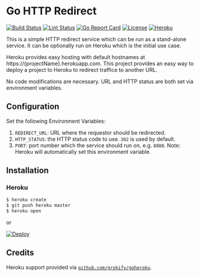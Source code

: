 # Go HTTP Redirect

[![Build Status][build-status-svg]][build-status-url]
[![Lint Status][lint-status-svg]][lint-status-url]
[![Go Report Card][goreport-svg]][goreport-url]
[![License][license-svg]][license-url]
[![Heroku][heroku-svg]][heroku-url]

This is a simple HTTP redirect service which can be run as a stand-alone service. It can be optionally run on Heroku which is the initial use case.

Heroku provides easy hosting with default hostnames at https://{projectName}.herokuapp.com. This project provides an easy way to deploy a project to Heroku to redirect traffice to another URL.

No code modifications are necessary. URL and HTTP status are both set via environment variables.

## Configuration

Set the following Environment Variables:

1. `REDIRECT_URL`: URL where the requestor should be redirected.
1. `HTTP_STATUS`: the HTTP status code to use. `302` is used by default.
1. `PORT`: port number which the service should run on, e.g. `8080`. Note: Heroku will automatically set this environment variable.

## Installation

### Heroku

```sh
$ heroku create
$ git push heroku master
$ heroku open
```
or

[![Deploy](https://www.herokucdn.com/deploy/button.svg)](https://heroku.com/deploy)

## Credits

Heroku support provided via [`github.com/grokify/goheroku`](https://github.com/grokify/goheroku).

 [build-status-svg]: https://github.com/grokify/go-http-redirect/actions/workflows/ci.yaml/badge.svg?branch=master
 [build-status-url]: https://github.com/grokify/go-http-redirect/actions/workflows/ci.yaml
 [lint-status-svg]: https://github.com/grokify/go-http-redirect/actions/workflows/lint.yaml/badge.svg?branch=master
 [lint-status-url]: https://github.com/grokify/go-http-redirect/actions/workflows/lint.yaml
 [goreport-svg]: https://goreportcard.com/badge/github.com/grokify/go-http-redirect
 [goreport-url]: https://goreportcard.com/report/github.com/grokify/go-http-redirect
 [docs-godoc-svg]: https://pkg.go.dev/badge/github.com/grokify/go-http-redirect
 [docs-godoc-url]: https://pkg.go.dev/github.com/grokify/go-http-redirect
 [license-svg]: https://img.shields.io/badge/license-MIT-blue.svg
 [license-url]: https://github.com/grokify/go-http-redirect/blob/master/LICENSE
 [heroku-svg]: https://img.shields.io/badge/%E2%86%91_deploy-Heroku-7056bf.svg?style=flat
 [heroku-url]: https://heroku.com/deploy
